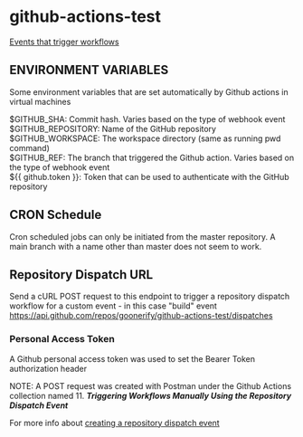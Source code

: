 # github-actions-test

[Events that trigger workflows](https://docs.github.com/en/actions/reference/events-that-trigger-workflows)


## **ENVIRONMENT VARIABLES**
Some environment variables that are set automatically by Github actions in virtual machines

$GITHUB_SHA: Commit hash. Varies based on the type of webhook event<br/>
$GITHUB_REPOSITORY: Name of the GitHub repository<br/>
$GITHUB_WORKSPACE: The workspace directory (same as running pwd command)<br/>
$GITHUB_REF: The branch that triggered the Github action. Varies based on the type of webhook event<br/>
${{ github.token }}: Token that can be used to authenticate with the GitHub repository<br/>

## **CRON Schedule**
Cron scheduled jobs can only be initiated from the master repository. A main branch with a name other than master does not seem to work.

## **Repository Dispatch URL**
Send a cURL POST request to this endpoint to trigger a repository dispatch workflow for a custom event - in this case "build" event
https://api.github.com/repos/goonerify/github-actions-test/dispatches

### **Personal Access Token**
A Github personal access token was used to set the Bearer Token authorization header

NOTE: A POST request was created with Postman under the Github Actions collection named 11. ***Triggering Workflows Manually Using the Repository Dispatch Event***

For more info about [creating a repository dispatch event](https://docs.github.com/en/rest/reference/repos#create-a-repository-dispatch-event)


